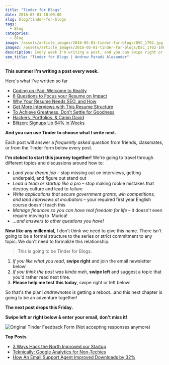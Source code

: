 ```yaml
---
title: "Tinder for Blogs"
date: 2016-05-01 18:00:00
slug: blog/tinder-for-blogs
tags:
  - Blog
categories:
  - Blog
image: /assets/article_images/2016-05-01-tinder-for-blogs/DSC_1702.jpg
image2: /assets/article_images/2016-05-01-tinder-for-blogs/DSC_1702-1000c.jpg
description: Every week I'm writing a post, and you can swipe right or left to choose what I write next!
seo_title: "Tinder for Blogs | Andrew Paradi Alexander"
---
```


**This summer I'm writing a post every week.**

Here's what I've written so far

- [Coding on iPad: Welcome to Reality](/blog/coding-on-ipad)
- [6 Questions to Focus your Resume on Impact](/blog/hired-part-1)
- [Why Your Resume Needs SEO, and How](/blog/hired-part-2)
- [Get More Interviews with This Resume Structure](/blog/hired-part-3)
- [To Achieve Greatness, Don't Settle for Goodness](blog/good-to-great)
- [Hackers, Portfolios, & Camp David](/blog/books-part-3)
- [Blitzen: Signups Up 64% in Weeks](/project/blitzen)

**And you can use Tinder to choose what I write next.**

Each post will answer a _frequently asked question_ from friends, classmates, or from the Tinder form below every post.

**I'm stoked to start this journey together!** We're going to travel through different topics and discussions around how to:

- _Land your dream job_ – stop missing out on interviews, getting underpaid, and figure out stand out
- _Lead a team or startup like a pro_ – stop making rookie mistakes that destroy culture and lead to failure
- _Write applications that secure government grants, win competitions, and land interviews at incubators_ – your required first year English course doesn't teach this
- _Manage finances so you can have real freedom for life_ – it doesn't even require moving to 'Murica!
- _...and answers to other questions you have!_

**Now like any millennial,** I don't think we need to give this name. There isn't going to be a formal structure to the series or strict commitment to any topic. We don't need to formalize this relationship.

> This is going to be Tinder for Blogs.

1. _If you like what you read_, **swipe right** and join the email newsletter below!
2. _If you think the post was kinda meh_, **swipe left** and suggest a topic that you'd rather read next time.
3. **Please help me test this today**, swipe right or left below!

So that's the plan! _andrewnotes_ is getting a reboot...and this next chapter is going to be an adventure together!

**The next post drops this Friday.**

**Swipe left or right below &amp; enter your email, don't miss it!**

![Original Tinder Feedback Form (Not accepting responses anymore)](/assets/article_images/2016-05-01-tinder-for-blogs/tinder-blitzen.png)

**Top Posts**

- [3 Ways Hack the North Improved our Startup](/blog/3-ways-hack-the-north-improved-our-startup)
- [Teknically: Google Analytics for Non-Techies](/project/teknically-webplio)
- [How An Email Support Agent Improved Downloads by 32%](/blog/videostream-how-growth-starts-with-great-customer-support)
